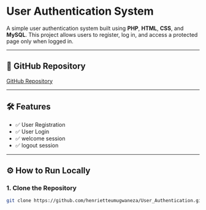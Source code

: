 
# User Authentication System

A simple user authentication system built using **PHP**, **HTML**, **CSS**, and **MySQL**. This project allows users to register, log in, and access a protected page only when logged in.

---

## 📁 GitHub Repository
[GitHub Repository](https://github.com/henrietteumugwaneza/User_Authentication)

---

## 🛠️ Features

- ✅ User Registration
- ✅ User Login
- ✅ welcome session
- ✅ logout session

---

## ⚙️ How to Run Locally

### 1. Clone the Repository
```bash
git clone https://github.com/henrietteumugwaneza/User_Authentication.git

